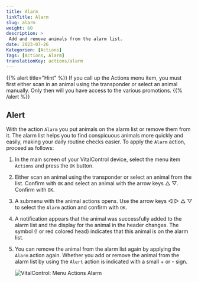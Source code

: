 ```yaml
---
title: Alarm
linkTitle: Alarm
slug: alarm
weight: 60
description: >
 Add and remove animals from the alarm list.
date: 2023-07-26
Kategorien: [Actions]
Tags: [Actions, Alarm]
translationKey: actions/alarm
---
```

{{% alert title="Hint" %}}
If you call up the Actions menu item, you must first either scan in an animal using the transponder or select an animal manually. Only then will you have access to the various promotions.
{{% /alert %}}

## Alert

With the action `Alarm` you put animals on the alarm list or remove them from it. The alarm list helps you to find conspicuous animals more quickly and easily, making your daily routine checks easier. To apply the `Alarm` action, proceed as follows:

1. In the main screen of your VitalControl device, select the menu item `Actions` and press the `OK` button.

2. Either scan an animal using the transponder or select an animal from the list. Confirm with `OK` and select an animal with the arrow keys △ ▽. Confirm with `OK`.

3. A submenu with the animal actions opens. Use the arrow keys ◁ ▷ △ ▽ to select the `Alarm` action and confirm with `OK`.

4. A notification appears that the animal was successfully added to the alarm list and the display for the animal in the header changes. The symbol (! or red colored head) indicates that this animal is on the alarm list.

5. You can remove the animal from the alarm list again by applying the `Alarm` action again. Whether you add or remove the animal from the alarm list by using the `Alert` action is indicated with a small + or - sign.

    ![VitalControl: Menu Actions Alarm](../images/alarm.png "Alarm")
